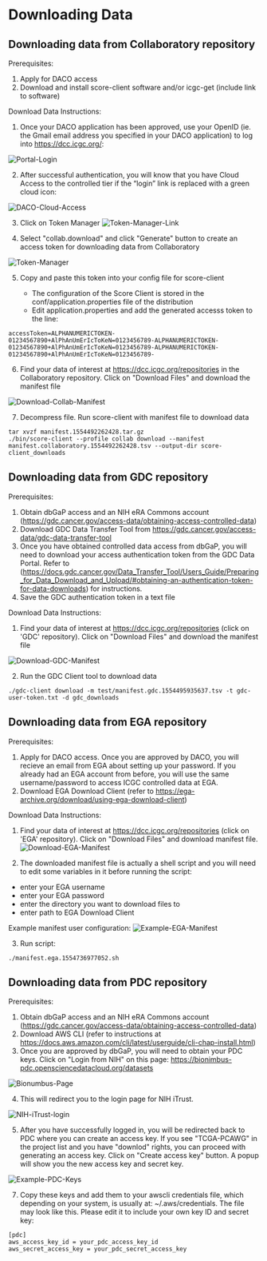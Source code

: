 # Downloading Data

## Downloading data from Collaboratory repository

Prerequisites:

1. Apply for DACO access
2. Download and install score-client software and/or icgc-get (include link to software)

Download Data Instructions:

1. Once your DACO application has been approved, use your OpenID (ie. the Gmail email address you specified in your DACO application) to log into https://dcc.icgc.org/:

![Portal-Login](images/Portal_login.png)

2. After successful authentication, you will know that you have Cloud Access to the controlled tier if the “login” link is replaced with a green cloud icon:

![DACO-Cloud-Access](images/daco-cloud-access.png)

3. Click on Token Manager
![Token-Manager-Link](images/token-manager-link.png)

4. Select "collab.download" and click "Generate" button to create an access token for downloading data from Collaboratory

![Token-Manager](images/token-manager-collab.png)


5. Copy and paste this token into your config file for score-client

    * The configuration of the Score Client is stored in the conf/application.properties file of the distribution
    * Edit application.properties and add the generated accesss token to the line:

```
accessToken=ALPHANUMERICTOKEN-01234567890+AlPhAnUmErIcToKeN=0123456789-ALPHANUMERICTOKEN-01234567890+AlPhAnUmErIcToKeN=0123456789-ALPHANUMERICTOKEN-01234567890+AlPhAnUmErIcToKeN=0123456789-
```

6. Find your data of interest at https://dcc.icgc.org/repositories in the Collaboratory repository. Click on "Download Files" and download the manifest file

![Download-Collab-Manifest](images/download-collab-manifest.png)

7. Decompress file. Run score-client with  manifest file to download data

```
tar xvzf manifest.1554492262428.tar.gz
./bin/score-client --profile collab download --manifest manifest.collaboratory.1554492262428.tsv --output-dir score-client_downloads
```

## Downloading data from GDC repository

Prerequisites:

1. Obtain dbGaP access and an NIH eRA Commons account (https://gdc.cancer.gov/access-data/obtaining-access-controlled-data)
2. Download GDC Data Transfer Tool from https://gdc.cancer.gov/access-data/gdc-data-transfer-tool
3. Once you have obtained controlled data access from dbGaP, you will need to download your access authentication token from the GDC Data Portal. Refer to (https://docs.gdc.cancer.gov/Data_Transfer_Tool/Users_Guide/Preparing_for_Data_Download_and_Upload/#obtaining-an-authentication-token-for-data-downloads) for instructions. 
4. Save the GDC authentication token in a text file

Download Data Instructions:


1. Find your data of interest at https://dcc.icgc.org/repositories (click on 'GDC'  repository). Click on "Download Files" and download the manifest file

![Download-GDC-Manifest](images/download-gdc-manifest.png)

2. Run the GDC Client tool to download data

```
./gdc-client download -m test/manifest.gdc.1554495935637.tsv -t gdc-user-token.txt -d gdc_downloads
```

## Downloading data from EGA repository

Prerequisites:

1. Apply for DACO access. Once you are approved by DACO, you will recieve an email from EGA about setting up your password. If you already had an EGA account from before, you will use the same username/password to access ICGC controlled data at EGA.
2. Download EGA Download Client (refer to https://ega-archive.org/download/using-ega-download-client)

Download Data Instructions:

1. Find your data of interest at https://dcc.icgc.org/repositories (click on 'EGA'  repository). Click on "Download Files" and download manifest file.
![Download-EGA-Manifest](images/download-ega-manifest.png)

2. The downloaded manifest file is actually a shell script and you will need to edit some variables in it before running the script:
 - enter your EGA username
 - enter your EGA password
 - enter the directory you want to download files to
 - enter path to EGA Download Client

 Example manifest user configuration:
 ![Example-EGA-Manifest](images/example-ega-manifest.png)

3. Run script:

```
./manifest.ega.1554736977052.sh
```


## Downloading data from PDC repository

Prerequisites:

1. Obtain dbGaP access and an NIH eRA Commons account (https://gdc.cancer.gov/access-data/obtaining-access-controlled-data)
2. Download AWS CLI (refer to instructions at https://docs.aws.amazon.com/cli/latest/userguide/cli-chap-install.html)
3. Once you are approved by dbGaP, you will need to obtain your PDC keys. Click on "Login from NIH" on this page: https://bionimbus-pdc.opensciencedatacloud.org/datasets

![Bionumbus-Page](images/bionimbus-page.png)

4. This will redirect you to the login page for NIH iTrust.

![NIH-iTrust-login](images/NIH-iTrust-login.png)

5. After you have successfully logged in, you will be redirected back to PDC where you can create an access key. If you see "TCGA-PCAWG" in the project list and you have "downlod" rights, you can proceed with generating an access key. Click on "Create access key" button. A popup will show you the new access key and secret key.

![Example-PDC-Keys](images/example-pdc-keys.png)

7. Copy these keys and add them to your awscli credentials file, which depending on your system, is usually at: ~/.aws/credentials. The file may look like this. Please edit it to include your own key ID and secret key:

```
[pdc]
aws_access_key_id = your_pdc_access_key_id
aws_secret_access_key = your_pdc_secret_access_key
```



